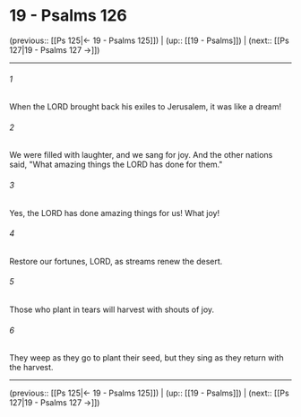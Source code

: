 # 19 - Psalms 126

(previous:: [[Ps 125|← 19 - Psalms 125]]) | (up:: [[19 - Psalms]]) | (next:: [[Ps 127|19 - Psalms 127 →]])

***


###### 1 
When the LORD brought back his exiles to Jerusalem, it was like a dream! 

###### 2 
We were filled with laughter, and we sang for joy. And the other nations said, "What amazing things the LORD has done for them." 

###### 3 
Yes, the LORD has done amazing things for us! What joy! 

###### 4 
Restore our fortunes, LORD, as streams renew the desert. 

###### 5 
Those who plant in tears will harvest with shouts of joy. 

###### 6 
They weep as they go to plant their seed, but they sing as they return with the harvest.

***

(previous:: [[Ps 125|← 19 - Psalms 125]]) | (up:: [[19 - Psalms]]) | (next:: [[Ps 127|19 - Psalms 127 →]])

